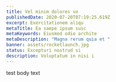 ```yaml
---
title: Vel minim dolores vo
publishedDate: 2020-07-20T07:19:25.619Z
excerpt: Exercitationem aliqu
metaTitle: Ea saepe ipsum susc
metaKeywords: Eiusmod odio archite
metaDescription: "Magna rerum quia et "
banner: assets/rocketlaunch.jpg
status: Excepturi nostrud si
description: Voluptatum in nisi i
---
```

test body text
